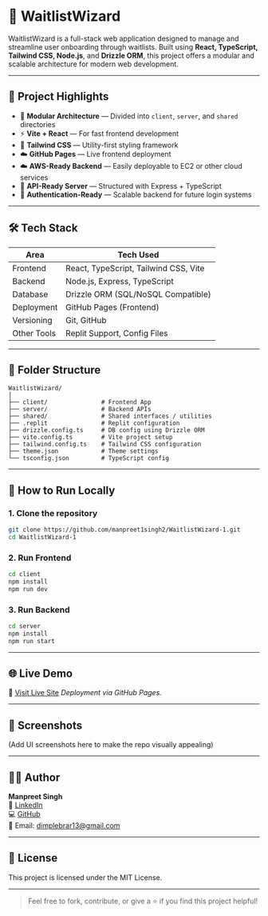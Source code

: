 
# 🚀 WaitlistWizard

WaitlistWizard is a full-stack web application designed to manage and streamline user onboarding through waitlists. Built using **React, TypeScript, Tailwind CSS, Node.js**, and **Drizzle ORM**, this project offers a modular and scalable architecture for modern web development.

---

## 📌 Project Highlights

- 🧩 **Modular Architecture** — Divided into `client`, `server`, and `shared` directories
- ⚡ **Vite + React** — For fast frontend development
- 💅 **Tailwind CSS** — Utility-first styling framework
- ☁️ **GitHub Pages** — Live frontend deployment
- ☁️ **AWS-Ready Backend** — Easily deployable to EC2 or other cloud services
- 🔄 **API-Ready Server** — Structured with Express + TypeScript
- 🔐 **Authentication-Ready** — Scalable backend for future login systems

---

## 🛠 Tech Stack

| Area         | Tech Used                          |
|--------------|------------------------------------|
| Frontend     | React, TypeScript, Tailwind CSS, Vite |
| Backend      | Node.js, Express, TypeScript       |
| Database     | Drizzle ORM (SQL/NoSQL Compatible) |
| Deployment   | GitHub Pages (Frontend)            |
| Versioning   | Git, GitHub                        |
| Other Tools  | Replit Support, Config Files       |

---

## 📂 Folder Structure

```
WaitlistWizard/
│
├── client/               # Frontend App
├── server/               # Backend APIs
├── shared/               # Shared interfaces / utilities
├── .replit               # Replit configuration
├── drizzle.config.ts     # DB config using Drizzle ORM
├── vite.config.ts        # Vite project setup
├── tailwind.config.ts    # Tailwind CSS configuration
├── theme.json            # Theme settings
└── tsconfig.json         # TypeScript config
```

---

## 🚀 How to Run Locally

### 1. Clone the repository
```bash
git clone https://github.com/manpreet1singh2/WaitlistWizard-1.git
cd WaitlistWizard-1
```

### 2. Run Frontend
```bash
cd client
npm install
npm run dev
```

### 3. Run Backend
```bash
cd server
npm install
npm run start
```

---

## 🌐 Live Demo

🔗 [Visit Live Site]([https://manpreet1singh2.github.io/WaitlistWizard-1/](https://de24df92-1c04-4dac-8ccd-115c2543abeb-00-l8djlib2jd2d.riker.replit.dev/))  
_Deployment via GitHub Pages._

---

## 📸 Screenshots

(Add UI screenshots here to make the repo visually appealing)

---

## 👨‍💻 Author

**Manpreet Singh**  
💼 [LinkedIn](https://linkedin.com/in/manpreet-singh-0148ab179)  
💻 [GitHub](https://github.com/manpreet1singh2)  
📧 Email: dimplebrar13@gmail.com  

---

## 📃 License

This project is licensed under the MIT License.

---

> Feel free to fork, contribute, or give a ⭐ if you find this project helpful!
